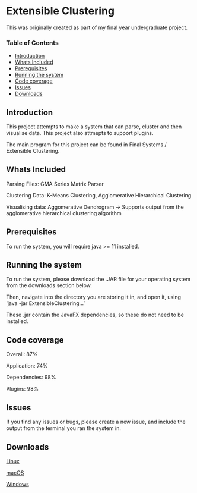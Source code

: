 # Extensible Clustering
This was originally created as part of my final year undergraduate project.

### Table of Contents  

* [Introduction](#introduction)
* [Whats Included](#whats-included)
* [Prerequisites](#prerequisites)
* [Running the system](#running-the-system)
* [Code coverage](#code-coverage)
* [Issues](#issues)
* [Downloads](#downloads)

## Introduction

This project attempts to make a system that can parse, cluster and then visualise data. This project also attmepts to support plugins. 

The main program for this project can be found in Final Systems / Extensible Clustering.

## Whats Included

Parsing Files: GMA Series Matrix Parser

Clustering Data: K-Means Clustering, Agglomerative Hierarchical Clustering

Visualising data: Aggomerative Dendrogram -> Supports output from the agglomerative hierarchical clustering algorithm

## Prerequisites

To run the system, you will require java >= 11 installed.

## Running the system

To run the system, please download the .JAR file for your operating system from the downloads section below. 

Then, navigate into the directory you are storing it in, and open it, using ‘java -jar ExtensibleClustering…’ 

These .jar contain the JavaFX dependencies, so these do not need to be installed.

## Code coverage
Overall: 87%

Application: 74%

Dependencies: 98%

Plugins: 98%

## Issues

If you find any issues or bugs, please create a new issue, and include the output from the terminal you ran the system in. 

## Downloads
[Linux](https://github.com/RHUL-CS-Projects/IndividualProject_2020_David-Cook/releases/download/v1.0/ExtensibleClustering-1.0-LINUX.jar)

[macOS](https://github.com/RHUL-CS-Projects/IndividualProject_2020_David-Cook/releases/download/v1.0/ExtensibleClustering-1.0-MAC.jar)

[Windows](https://github.com/RHUL-CS-Projects/IndividualProject_2020_David-Cook/releases/download/v1.0/ExtensibleClustering-1.0-WIN.jar)
